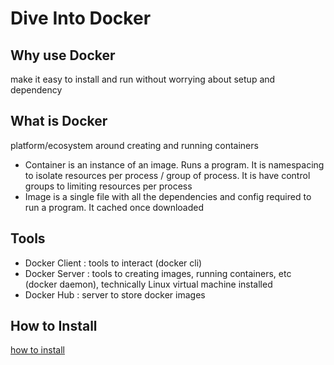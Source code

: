# Dive Into Docker

## Why use Docker

make it easy to install and run without worrying about setup and dependency

## What is Docker

platform/ecosystem around creating and running containers

- Container is an instance of an image. Runs a program. It is namespacing to isolate resources per process / group of process. It is have control groups to limiting resources per process
- Image is a single file with all the dependencies and config required to run a program. It cached once downloaded

## Tools

- Docker Client : tools to interact (docker cli)
- Docker Server : tools to creating images, running containers, etc (docker daemon), technically Linux virtual machine installed
- Docker Hub : server to store docker images

## How to Install

[how to install](https://learn.microsoft.com/en-us/windows/wsl/install#install-wsl-command)
